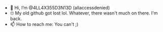 - 👋 Hi, I’m @4LL4X355D3N13D (allaccessdenied)
- 🙄 My old github got lost lol. Whatever, there wasn't much on there. I'm back.
- 📫 How to reach me: You can't ;)

